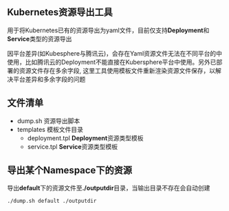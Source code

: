 ## Kubernetes资源导出工具
用于将Kubernetes已有的资源导出为yaml文件，目前仅支持**Deployment**和**Service**类型的资源导出

因平台差异(如Kubesphere与腾讯云)，会存在Yaml资源文件无法在不同平台的中使用，比如腾讯云的Deployment不能直接在Kubersphere平台中使用。另外已部署的资源文件存在多余字段, 这里工具使用模板文件重新渲染资源文件保存，以解决平台差异和多余字段的问题

## 文件清单
* dump.sh 资源导出脚本
* templates 模板文件目录
  * deployment.tpl **Deployment**资源类型模板
  * service.tpl **Service**资源类型模板

## 导出某个Namespace下的资源
导出**default**下的资源文件至<b>./outputdir</b>目录，当输出目录不存在会自动创建
```
./dump.sh default ./outputdir
```
